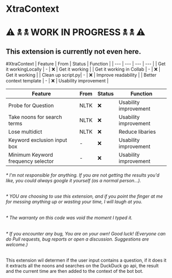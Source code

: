 # XtraContext
# ⚠ 🕱 🕱 WORK IN PROGRESS 🕱 🕱 ⚠

## This extension is currently not even here.


#XtraContext
| Feature | From | Status | Function |
| --- | --- | --- | --- |
| Get it workingLocally | - | ❌ | Get it working |
| Get it working in Collab | - | ❌ | Get it working |
| Clean up script.py| - | ❌ | Improve readability |
| Better context template  | - | ❌ | Usability improvement |





| Feature | From | Status | Function |
| --- | --- | --- | --- |
| Probe for Question | NLTK | ❌ | Usability improvement |
| Take noons for search terms | NLTK | ❌ | Usability improvement |
| Lose multidict | NLTK | ❌ | Reduce libaries |
| Keyword exclusion input box | - | ❌ | Usability improvement |
| Minimum Keyword frequency selector | - | ❌ | Usability improvement |

###### * I'm not responsible for anything. If you are not getting the results you'd like, you could always google it yourself (as a normal person...).
###### * YOU are choosing to use this extension, and if you point the finger at me for messing anything up or wasting your time, I will laugh at you.
###### * The warranty on this code was void the moment I typed it. 
###### * If you encounter any bug, You are on your own! Good luck! (Everyone can do Pull requests, bug reports or open a discussion. Suggestions are welcome.)

This extension wil determen if the user input contains a question, if it does it it extracts all the noons and searches on the DuckDuck go api,
the result and the current time are then added to the context of the bot bot.
